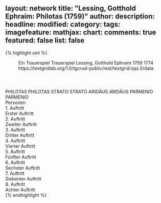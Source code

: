 layout: network
title: "Lessing, Gotthold Ephraim: Philotas (1759)"
author:
description:
headline:
modified:
category:
tags:
imagefeature:
mathjax:
chart:
comments: true
featured: false
list: false
---
{% highlight xml %}
<?xml-model href="http://raw.githubusercontent.com/DLiNa/project/master/rules/lina.rnc"?><?xml-model href="http://raw.githubusercontent.com/DLiNa/project/master/rules/lina.sch"?>
<play xmlns="http://lina.digital">
  <header>
    <title>Philotas</title>
    <subtitle>Ein Trauerspiel</subtitle>
    <genretitle>Trauerspiel</genretitle>
    <author>Lessing, Gotthold Ephraim</author>
    <date type="print" when="1759">1759</date>
    <date type="premiere"/>
    <date type="written" when="1774">1774</date>
    <source>https://textgridlab.org/1.0/tgcrud-public/rest/textgrid:rjqs.0/data</source>
  </header>
  <personae>
    <character>
      <name>PHILOTAS</name>
      <alias xml:id="philotas">
        <name>PHILOTAS</name>
      </alias>
    </character>
    <character>
      <name>STRATO</name>
      <alias xml:id="strato">
        <name>STRATO</name>
      </alias>
    </character>
    <character>
      <name>ARIDÄUS</name>
      <alias xml:id="aridäus">
        <name>ARIDÄUS</name>
      </alias>
    </character>
    <character>
      <name>PARMENIO</name>
      <alias xml:id="parmenio">
        <name>PARMENIO</name>
      </alias>
    </character>
  </personae>
  <text>
    <div>
      <head>Personen</head>
    </div>
    <div>
      <head>1. Auftritt</head>
      <div>
        <head>Erster Auftritt</head>
        <sp who="#philotas">
          <amount n="1" unit="speech_acts"/>
          <amount n="256" unit="words"/>
          <amount n="1350" unit="chars"/>
        </sp>
      </div>
    </div>
    <div>
      <head>2. Auftritt</head>
      <div>
        <head>Zweiter Auftritt</head>
        <sp who="#strato">
          <amount n="10" unit="speech_acts"/>
          <amount n="158" unit="words"/>
          <amount n="7" unit="lines"/>
          <amount n="845" unit="chars"/>
        </sp>
        <sp who="#philotas">
          <amount n="9" unit="speech_acts"/>
          <amount n="995" unit="words"/>
          <amount n="4" unit="lines"/>
          <amount n="5492" unit="chars"/>
        </sp>
      </div>
    </div>
    <div>
      <head>3. Auftritt</head>
      <div>
        <head>Dritter Auftritt</head>
        <sp who="#aridäus">
          <amount n="9" unit="speech_acts"/>
          <amount n="473" unit="words"/>
          <amount n="3" unit="lines"/>
          <amount n="2672" unit="chars"/>
        </sp>
        <sp who="#philotas">
          <amount n="8" unit="speech_acts"/>
          <amount n="239" unit="words"/>
          <amount n="5" unit="lines"/>
          <amount n="1334" unit="chars"/>
        </sp>
        <sp who="#strato">
          <amount n="2" unit="speech_acts"/>
          <amount n="124" unit="words"/>
          <amount n="1" unit="lines"/>
          <amount n="708" unit="chars"/>
        </sp>
      </div>
    </div>
    <div>
      <head>4. Auftritt</head>
      <div>
        <head>Vierter Auftritt</head>
        <sp who="#philotas">
          <amount n="1" unit="speech_acts"/>
          <amount n="868" unit="words"/>
          <amount n="4691" unit="chars"/>
        </sp>
      </div>
    </div>
    <div>
      <head>5. Auftritt</head>
      <div>
        <head>Fünfter Auftritt</head>
        <sp who="#philotas">
          <amount n="33" unit="speech_acts"/>
          <amount n="1158" unit="words"/>
          <amount n="17" unit="lines"/>
          <amount n="6199" unit="chars"/>
        </sp>
        <sp who="#parmenio">
          <amount n="32" unit="speech_acts"/>
          <amount n="1045" unit="words"/>
          <amount n="12" unit="lines"/>
          <amount n="5519" unit="chars"/>
        </sp>
      </div>
    </div>
    <div>
      <head>6. Auftritt</head>
      <div>
        <head>Sechster Auftritt</head>
        <sp who="#philotas">
          <amount n="1" unit="speech_acts"/>
          <amount n="316" unit="words"/>
          <amount n="1657" unit="chars"/>
        </sp>
      </div>
    </div>
    <div>
      <head>7. Auftritt</head>
      <div>
        <head>Siebenter Auftritt</head>
        <sp who="#aridäus">
          <amount n="15" unit="speech_acts"/>
          <amount n="400" unit="words"/>
          <amount n="8" unit="lines"/>
          <amount n="2244" unit="chars"/>
        </sp>
        <sp who="#philotas">
          <amount n="14" unit="speech_acts"/>
          <amount n="538" unit="words"/>
          <amount n="10" unit="lines"/>
          <amount n="2969" unit="chars"/>
        </sp>
      </div>
    </div>
    <div>
      <head>8. Auftritt</head>
      <div>
        <head>Achter Auftritt</head>
        <sp who="#strato">
          <amount n="12" unit="speech_acts"/>
          <amount n="263" unit="words"/>
          <amount n="9" unit="lines"/>
          <amount n="1327" unit="chars"/>
        </sp>
        <sp who="#aridäus">
          <amount n="18" unit="speech_acts"/>
          <amount n="359" unit="words"/>
          <amount n="15" unit="lines"/>
          <amount n="1846" unit="chars"/>
        </sp>
        <sp who="#philotas">
          <amount n="16" unit="speech_acts"/>
          <amount n="567" unit="words"/>
          <amount n="6" unit="lines"/>
          <amount n="2956" unit="chars"/>
        </sp>
      </div>
    </div>
  </text>
</play>
{% endhighlight %}